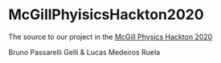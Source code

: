# McGillPhyisicsHackton2020

The source to our project in the [McGill Physics Hackton 2020](http://www.physics.mcgill.ca/hackathon/)

Bruno Passarelli Gelli & Lucas Medeiros Ruela

